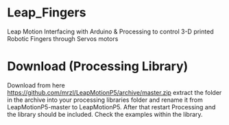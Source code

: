 # Leap_Fingers
Leap Motion Interfacing with Arduino & Processing to control 3-D printed Robotic Fingers through Servos motors
# Download (Processing Library)  
Download from here https://github.com/mrzl/LeapMotionP5/archive/master.zip extract the folder in the archive into your processing libraries folder and rename it from LeapMotionP5-master to LeapMotionP5. After that restart Processing and the library should be included. Check the examples within the library.
